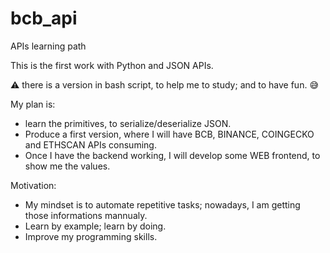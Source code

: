 # bcb_api
APIs learning path

This is the first work with Python and JSON APIs.

⚠️ there is a version in bash script, to help me to study; and to have fun. 😅

My plan is:
- learn the primitives, to serialize/deserialize JSON.
- Produce a first version, where I will have BCB, BINANCE, COINGECKO and ETHSCAN APIs consuming.
- Once I have the backend working, I will develop some WEB frontend, to show me the values.

Motivation:
- My mindset is to automate repetitive tasks; nowadays, I am getting those informations mannualy.
- Learn by example; learn by doing.
- Improve my programming skills.

